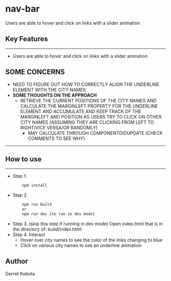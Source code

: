 # nav-bar

Users are able to hover and click on links with a slider animation

## <strong>Key Features</strong>

---

- Users are able to hover and click on links with a slider animation

## <strong>**SOME CONCERNS**</strong>

- NEED TO FIGURE OUT HOW TO CORRECTLY ALIGN THE UNDERLINE ELEMENT WITH THE CITY NAMES
- <strong>SOME THOUGHTS ON THE APPROACH</strong>
  - RETRIEVE THE CURRENT POSITIONS OF THE CITY NAMES AND CALCULATE THE MARGINLEFT PROPERTY
    FOR THE UNDERLINE ELEMENT AND ACCUMULATE AND KEEP TRACK OF THE MARGINLEFT AND POSITION AS USERS TRY TO
    CLICK ON OTHER CITY NAMES (ASSUMING THEY ARE CLICKING FROM LEFT TO RIGHT/VICE VERSA/OR RANDOMLY)
    - MAY CALCULATE THROUGH COMPONENTDIDUPDATE (CHECK COMMENTS TO SEE WHY)

---

## <strong>How to use</strong>

---

- Step 1.
  ```bash
      npm install
  ```
- Step 2.
  ```bash
      npm run build
      or
      npm run dev (to run in dev mode)
  ```
- Step 3. (skip this step if running in dev mode) Open index.html that is in the directory of: build/index.html
- Step 4. Interact
  - Hover over city names to see the color of the links changing to blue
  - Click on various city names to see an underline animation

## <strong>Author</strong>

Gerret Kubota
